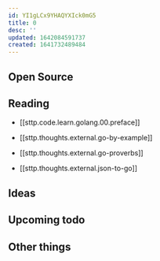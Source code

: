```yaml
---
id: YI1gLCx9YHAQYXIck0mG5
title: 0
desc: ''
updated: 1642084591737
created: 1641732489484
---
```



## Open Source

## Reading
- [[sttp.code.learn.golang.00.preface]]

- [[sttp.thoughts.external.go-by-example]]
- [[sttp.thoughts.external.go-proverbs]]
- [[sttp.thoughts.external.json-to-go]]

## Ideas

## Upcoming todo

## Other things
